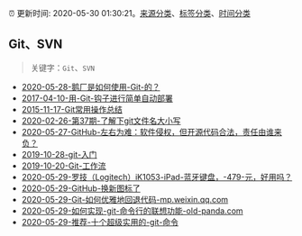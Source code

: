 :alarm_clock: 更新时间: 2020-05-30 01:30:21。[来源分类](../README.md)、[标签分类](../TAGS.md)、[时间分类](../TIMELINE.md)

## Git、SVN


> 关键字：`Git`、`SVN`



- [2020-05-28-鹅厂是如何使用-Git-的？](https://www.ershicimi.com/p/5ca1c44d0973a3e9f33ffe8f95c0d3b8) 
- [2017-04-10-用-Git-钩子进行简单自动部署](https://aotu.io/notes/2017/04/10/githooks/) 
- [2015-11-17-Git常用操作总结](https://aotu.io/notes/2015/11/17/Git-Commands/) 
- [2020-02-26-第37期-了解下git文件名大小写](https://www.ershicimi.com/p/767cbceb6c54169c6484a4361acf6e2e) 
- [2020-05-27-GitHub-左右为难：软件侵权，但开源代码合法，责任由谁来负？](https://www.ershicimi.com/p/06dd88c07385b9333b6e75834b8b3775) 
- [2019-10-28-git-入门](https://www.ershicimi.com/p/b8cfa7989e082637df769157ba74b9b0) 
- [2019-10-20-Git-工作流](https://www.ershicimi.com/p/86a72f85a5d8272dd05488325d74a82e) 
- [2020-05-29-罗技（Logitech）iK1053-iPad-蓝牙键盘，-479-元，好用吗？](https://www.v2ex.com/t/676848) 
- [2020-05-29-GitHub-换新图标了](https://www.v2ex.com/t/676594) 
- [2020-05-29-Git-如何优雅地回退代码-mp.weixin.qq.com](https://blogread.cn/news/go.php?idItem=13476&url=https%3A%2F%2Fmp.weixin.qq.com%2Fs%2FvjXBdLw_L0dW8l5SKnyeGw%3Fcomefrom%3Dhttps%253A%252F%252Fblogread.cn%252Fnews%252F) 
- [2020-05-29-如何实现-git-命令行的联想功能-old-panda.com](https://blogread.cn/news/go.php?idItem=13467&url=https%3A%2F%2Fold-panda.com%2F2020%2F05%2F22%2Flevenshtein-distance%2F%3Fcomefrom%3Dhttps%253A%252F%252Fblogread.cn%252Fnews%252F) 
- [2020-05-29-推荐-十个超级实用的-git-命令](https://toutiao.io/k/wwwv4wa) 